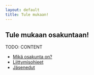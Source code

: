 ```yaml
---
layout: default
title: Tule mukaan!
---
```


## Tule mukaan osakuntaan!

TODO: CONTENT

- [Mikä osakunta on?](/tule-mukaan/mika-osakunta)
- [Liittymisohjeet](/tule-mukaan/liittymisohjeet)
- [Jäsenedut](/tule-mukaan/jasenedut)